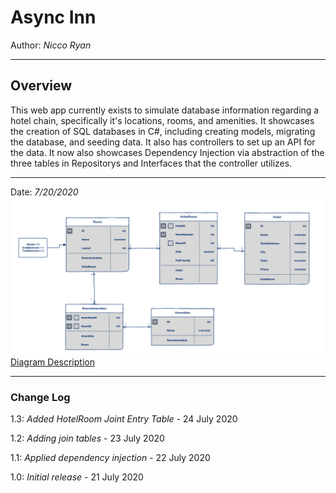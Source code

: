 # Async Inn
Author: *Nicco Ryan*

---
## Overview
This web app currently exists to simulate database information regarding a hotel chain, specifically it's locations, rooms, and amenities. It showcases the creation of SQL databases in C#, including creating models, migrating the database, and seeding data. It also has controllers to set up an API for the data. It now also showcases Dependency Injection via abstraction of the three tables in Repositorys and Interfaces that the controller utilizes. 

---

Date: *7/20/2020*
![ERD Diagram](Assets/Async-Inn-ERD.png)
[Diagram Description](https://docs.google.com/document/d/1nppbXbjYCOY2yeuyXozYDU2KQVrGXcFB8_k19UAyZWs/edit)

---

### Change Log
1.3: *Added HotelRoom Joint Entry Table* - 24 July 2020

1.2: *Adding join tables* - 23 July 2020

1.1: *Applied dependency injection* - 22 July 2020

1.0: *Initial release* - 21 July 2020

